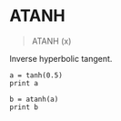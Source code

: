 # ATANH

> ATANH (x)

Inverse hyperbolic tangent.

```
a = tanh(0.5)
print a

b = atanh(a)
print b
```


